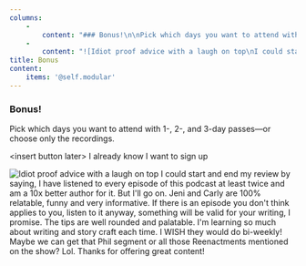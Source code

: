 ```yaml
---
columns:
    -
        content: "### Bonus!\n\nPick which days you want to attend with 1-, 2-, and 3-day passes—or choose only the recordings.\n\n<center markdown=\"1\">[I already know I want to sign up](https://book.stripe.com/fZedSj81Y8UsbJe9AB?target=_blank){.button}</center>\n"
    -
        content: "![Idiot proof advice with a laugh on top\nI could start and end my review by saying, I have listened to every episode of this podcast at least twice and am a 10x better author for it. But I'll go on. Jeni and Carly are 100% relatable, funny and very informative. If there is an episode you don't think applies to you, listen to it anyway, something will be valid for your writing, I promise. The tips are well rounded and palatable. I'm learning so much about writing and story craft each time. I WISH they would do bi-weekly! Maybe we can get that Phil segment or all those Reenactments mentioned on the show? Lol. Thanks for offering great content!](Testimonial_1.png)"
title: Bonus
content:
    items: '@self.modular'
---
```


### Bonus!

Pick which days you want to attend with 1-, 2-, and 3-day passes—or choose only the recordings.


\<insert button later> I already know I want to sign up

![Idiot proof advice with a laugh on top
I could start and end my review by saying, I have listened to every episode of this podcast at least twice and am a 10x better author for it. But I'll go on. Jeni and Carly are 100% relatable, funny and very informative. If there is an episode you don't think applies to you, listen to it anyway, something will be valid for your writing, I promise. The tips are well rounded and palatable. I'm learning so much about writing and story craft each time. I WISH they would do bi-weekly! Maybe we can get that Phil segment or all those Reenactments mentioned on the show? Lol. Thanks for offering great content!](Testimonial_1.png)